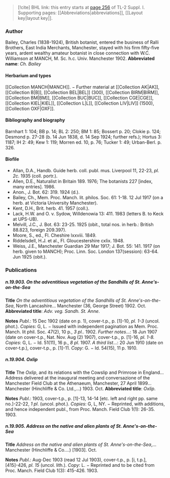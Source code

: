 > [!cite] BHL link: this entry starts at [page 256](https://www.biodiversitylibrary.org/page/33264983) of TL-2 Suppl. I.
> Supporting pages: [[Abbreviations|abbreviations]], [[Layout key|layout key]].

### Author

Bailey, Charles (1838-1924), British botanist, entered the business of Ralli Brothers, East India Merchants, Manchester, stayed with his firm fifty-five years, ardent wealthy amateur botanist in close connection with W.C. Williamson at MANCH, M. Sc. h.c. Univ. Manchester 1902. 
**Abbreviated name**: *Ch. Bailey*

#### Herbarium and types

[[Collection MANCH|MANCH]]. − Further material at [[Collection AK|AK]], [[Collection B|B]], [[Collection BEL|BEL]] (300), [[Collection BIRM|BIRM]], [[Collection BM|BM]], [[Collection BUC|BUC]], [[Collection CGE|CGE]], [[Collection KIEL|KIEL]], [[Collection L|L]], [[Collection LIV|LIV]] (1500), [[Collection OXF|OXF]].

#### Bibliography and biography

Barnhart 1: 104; BB p. 14; BL 2: 250; BM 1: 85; Bossert p. 20; Clokie p. 124; Desmond p. 27-28 (b. 14 Jun 1838, d. 14 Sep 1924; further refs.); Hortus 3: 1187; IH 2: 49; Kew 1: 119; Morren ed. 10, p. 76; Tucker 1: 49; Urban-Berl. p. 326.

#### Biofile

- Allan, D.A., Handb. Guide herb. coll. publ. mus. Liverpool 11, 22-23, *pl. 2c.* 1935 (coll. portr.).
- Allen, D.E., Naturalist in Britain 189. 1976; The botanists 227 \[index, many entries\]. 1986.
- Anon., J. Bot. 62: 319. 1924 (d.).
- Bailey, Ch., Mem. Proc. Manch. lit. philos. Soc. 61: 1-18. 12 Jul 1917 (on a herb. at Victoria University Manchester).
- Kent, D.H., Brit. herb. 41. 1957 (coll.).
- Lack, H.W. and O. v. Sydow, Willdenowia 13: 411. 1983 (letters B. to Keck at UPS-UB).
- Melvill, J.C., J. Bot. 63: 23-25. 1925 (obit., total nos. in herb.: British 88.823, foreign 209.397).
- Moore, S., ed., Fl. Cheshire lxxviii. 1849.
- Riddelsdell, H.J. et al., Fl. Gloucestershire cxlix. 1948.
- Weiss, J.E., Manchester Guardian 29 Mar 1917; J. Bot. 55: 141. 1917 (on herb. given to MANCH); Proc. Linn. Soc. London 137(session): 63-64. Jun 1925 (obit.).

### Publications

##### n.19.903. On the adventitious vegetation of the Sandhills of St. Anne's-on-the-Sea

**Title**
*On the adventitious vegetation of the Sandhills of St. Anne's-on-the-Sea*, North Lancashire... Manchester (36, George Street) 1902. Oct.
**Abbreviated title**: *Adv. veg. Sandh. St. Anne*.

**Notes**
*Publ*.: 15 Dec 1902 (date on p. 1), cover-t.p., p. \[1\]-10, *pl. 1-3* (uncol. phot.). *Copies*: G, L. − Issued with independent pagination as Mem. Proc. Manch. lit phil. Soc. 47(2), 10 p., *3 pl*.. 1902.
*Further notes*...: 18 Jun 1907 (date on cover-t.p., Nat. Nov. Aug (2) 1907), cover-t.p., p. \[1\]-16, *pl. 1-8.* *Copies*: G, L. − Id. 51(11), 16 p., *8 pl*. 1907.
*A third list*...: 20 Jun 1910 (date on cover-t.p.), cover-t.p., p. \[1\]-11. *Copy*: G. − Id. 54(15), 11 p. 1910.

##### n.19.904. Oxlip

**Title**
The *Oxlip*, and its relations with the Cowslip and Primrose in England... Address delivered at the inaugural meeting and conversazione of the Manchester Field Club at the Athenaeum, Manchester, 27 April 1899... Manchester (Hinchliffe & Co. Ltd.,...) 1903. Oct.
**Abbreviated title**: *Oxlip*.

**Notes**
*Publ*.: 1903, cover-t.p., p. \[1\]-13, 14-14 \[etc. left and right pp. same no.\]-22-22, *1 pl*. (uncol. phot.). *Copies*: G, L, NY. − Reprinted, with additions, and hence independent publ., from Proc. Manch. Field Club 1(1): 26-35. 1903.

##### n.19.905. Address on the native and alien plants of St. Anne's-on-the-Sea

**Title**
*Address on the native and alien plants of St. Anne's-on-the-Sea*,... Manchester (Hinchliffe & Co....) \[1903\]. Oct.

**Notes**
*Publ*.: Aug-Dec 1903 (read 12 Jul 1903), cover-t.p., p. \[i, t.p.\], \[415\]-426, *pl. 15* (uncol. lith.).
*Copy*: L. − Reprinted and to be cited from Proc. Manch. Field Club 1(3): 415-426. 1903.

